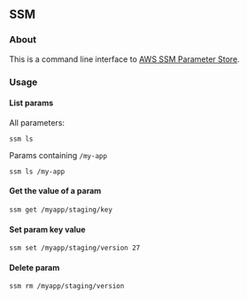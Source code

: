 ## SSM
### About
This is a command line interface to [AWS SSM Parameter Store](https://docs.aws.amazon.com/systems-manager/latest/userguide/what-is-systems-manager.html).

### Usage
#### List params
All parameters:
```
ssm ls
```

Params containing `/my-app`
```
ssm ls /my-app
```

#### Get the value of a param
```
ssm get /myapp/staging/key
```

#### Set param key value
```
ssm set /myapp/staging/version 27
```

#### Delete param
```
ssm rm /myapp/staging/version
```
